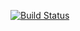 [![Build Status](https://github.com/EgorTM1/ahj_forms/actions/workflows/web.yml/badge.svg?branch=main)](https://github.com/EgorTM1/ahj_forms/actions)
